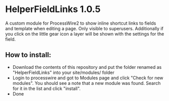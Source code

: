 # HelperFieldLinks 1.0.5

A custom module for ProcessWire2 to show inline shortcut links to fields and template when editing a page. Only visible to superusers. Additionally if you click on the little gear icon a layer will be shown with the settings for the field.

## How to install:

* Download the contents of this repository and put the folder renamed as "HelperFieldLinks" into your site/modules/ folder
* Login to processwire and got to Modules page and click "Check for new modules". You should see a note that a new module was found. Search for it in the list and click "install".
* Done